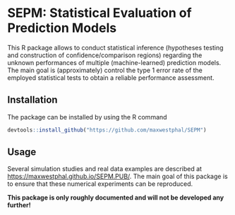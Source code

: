 # SEPM: Statistical Evaluation of Prediction Models

This R package allows to conduct statistical inference (hypotheses
testing and construction of confidence/comparison regions) regarding the
unknown performances of multiple (machine-learned) prediction models.
The main goal is (approximately) control the type 1 error rate of the
employed statistical tests to obtain a reliable performance assessment.

## Installation

The package can be installed by using the R command

``` r
devtools::install_github("https://github.com/maxwestphal/SEPM")
```

## Usage

Several simulation studies and real data examples are described at
<https://maxwestphal.github.io/SEPM.PUB/>. The main goal of this package
is to ensure that these numerical experiments can be reproduced.

**This package is only roughly documented and will not be developed any
further!**
